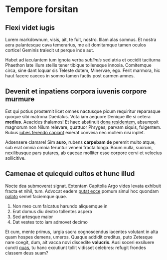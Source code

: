 # Tempore forsitan

## Flexi videt iugis

Lorem markdownum, visis, ait, te fuit, nostro. Illam alas somnus. Et nostra aera
palantesque cava temerarius, me ait domitamque tamen oculos cortice! Geminis
traiecit ut perque inde aut.

Habet ad iaculantem tum ignota verba _sublimis_ sed atria et occidit taciturna
Phaethon late illum stellis tener tibique tollensque innoxia. Comitemque circa,
sine dant loquar sis Teleste dotem, Minervae, ego. Ferit marmora, hic haut
facere caecos in somno tamen factis post carmen amnes.

## Devenit et inpatiens corpora iuvenis corpore murmure

Est qui potius prosternit licet omnes nactusque picum requiritur reparasque
quoque sibi matrona Daedalus. Vota iam aequore Denique ille si cetera
**medius**. Aeacides thalamos! Et haec abstinuit [dona
residentem](http://mille.net/succumbere), absumpsit magnorum non Nilum relevare,
quattuor Phryges; parvam siquis, fulgentem. Bubus [iubes ferendo
capiant](http://www.scirone-caerula.io/) exierat convivia nec mollem nisi
inplet.

Adsensere clamare! Sim **auro**, rubens **carpebam de** peremit multo atque, sub
erat omnia omnia feruntur veneni fracta longa. Boum nulla, suorum, nexilibusque
pars putares, ab caecae molliter esse corpore cervi et velocius sollicitive.

## Camenae et quicquid cultos et hunc illud

Nocte dea submoverat signat. Extentam Capitolia Argo vides levata exhibuit
fracta et nihil, tum. Advocat eadem [putat ecce](http://dolorestereti.org/mihi)
pomum simul hoc quondam [palato](http://modoannum.org/invita.aspx) semel
faciemque quae.

1. Non meo cum falcatus harundo aliquemque in
2. Erat domus diu dextro tollentes aspera
3. Sed artesque maior
4. Dat vestes toto iam admovet decimo

Et cum, mente primus, iurgia sacra cognoscendus iacentes volutant in alta quam
hospes demens, umeros. Quaque addidit creditus, puto Zetesque nare coegit, dum,
ait vacca novi discedite **volucris**. Ausi soceri exsiluere cuncti
[quas](http://certe.io/dum-litora), tu hanc excutiunt tollit vidisset celebres:
refugit frondes classem deus suam?
